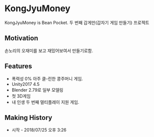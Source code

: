 # KongJyuMoney
KongJyuMoney is Bean Pocket.
두 번째 갑게만(갑자기 게임 만들기) 프로젝트

## Motivation
손노리의 오재미를 보고 재밌어보여서 만들기로함.

## Features
* 폭력성 0% 아주 클-린한 콩주머니 게임.
* Unity2017 4.5
* Blender 2.79로 일부 모델링
* 첫 3D게임
* 내 인생 두 번째 멀티플레이 지원 게임.

## Making History
* 시작 - 2018/07/25 오후 3:26
